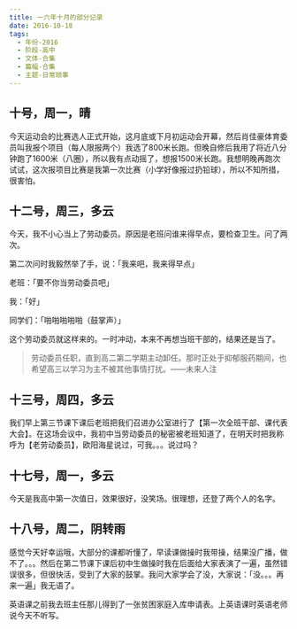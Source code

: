 ```yaml
---
title: 一六年十月的部分记录
date: 2016-10-18
tags:
  - 年份-2016
  - 阶段-高中
  - 文体-合集
  - 篇幅-合集
  - 主题-日常琐事
---
```


## 十号，周一，晴

今天运动会的比赛选人正式开始，这月底或下月初运动会开幕，然后肖佳豪体育委员叫我报个项目（每人限报两个）我选了800米长跑。但晚自修后我用了将近八分钟跑了1600米（八圈），所以我有点动摇了，想报1500米长跑。我想明晚再跑次试试，这次报项目比赛是我第一次比赛（小学好像报过扔铅球），所以不知所措，很害怕。

## 十二号，周三，多云

今天，我不小心当上了劳动委员。原因是老班问谁来得早点，要检查卫生。问了两次。

第二次问时我毅然举了手，说：「我来吧，我来得早点」

老班：「要不你当劳动委员吧」

我：「好」

同学们：「啪啪啪啪啪（鼓掌声）」

这个劳动委员就这样来的。一时冲动，本来不再想当班干部的，结果还是当了。

> 劳动委员任职，直到高二第二学期主动卸任。那时正处于抑郁服药期间，也希望高三以学习为主不被其他事情打扰。——未来人注

## 十三号，周四，多云

我们早上第三节课下课后老班把我们召进办公室进行了【第一次全班干部、课代表大会】。在这场会议中，我初中当劳动委员的秘密被老班知道了，在明天时把我称呼为【老劳动委员】，欧阳海星说过，可我。。。说过吗？

## 十七号，周一，多云

今天是我高中第一次值日，效果很好，没笑场。很理想，还登了两个人的名字。

## 十八号，周二，阴转雨

感觉今天好幸运哦，大部分的课都听懂了，早读课做操时我带操，结果没广播，做不了。。。然后在第二节课下课后初中生做操时我在后面给大家表演了一遍，虽然错误很多，但很快活，受到了大家的鼓掌。我问大家学会了没，大家说：「没。。。再来一遍」我无语了。

英语课之前我去班主任那儿得到了一张贫困家庭入库申请表。上英语课时英语老师说今天不听写。

